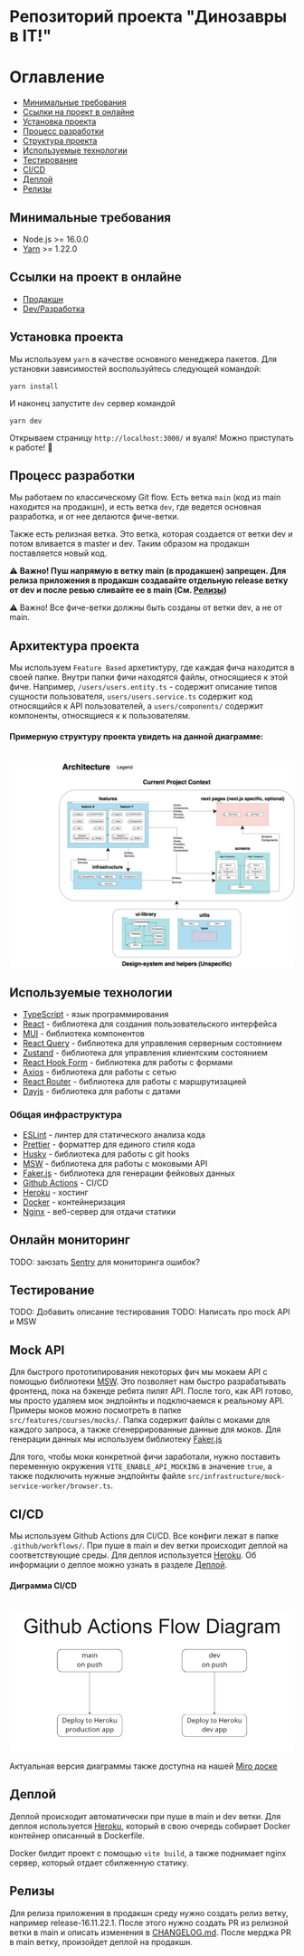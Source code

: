 # Репозиторий проекта "Динозавры в IT!"

# Оглавление

- [Минимальные требования](#Минимальные-требования)
- [Ссылки на проект в онлайне](#Ссылки-на-проект-в-онлайне)
- [Установка проекта](#Установка-проекта)
- [Процесс разработки](#Процесс-разработки)
- [Структура проекта](#Структура-проекта)
- [Используемые технологии](#Используемые-технологии)
- [Тестирование](#Тестирование)
- [CI/CD](#CI/CD)
- [Деплой](#Деплой)
- [Релизы](#Релизы)

## Минимальные требования

- Node.js >= 16.0.0
- [Yarn](https://yarnpkg.com/) >= 1.22.0

## Ссылки на проект в онлайне

- [Продакшн](https://bootcamp-team2.herokuapp.com/)
- [Dev/Разработка](https://bootcamp-team2-dev.herokuapp.com/)

## Установка проекта

Мы используем `yarn` в качестве основного менеджера пакетов. Для установки зависимостей воспользуйтесь следующей командой:

```
yarn install
```

И наконец запустите `dev` сервер командой

```
yarn dev
```

Открываем страницу `http://localhost:3000/` и вуаля! Можно приступать к работе! 🎉

## Процесс разработки

Мы работаем по классическому Git flow. Есть ветка `main` (код из main находится на продакшн), и есть ветка `dev`, где ведется основная разработка, и от нее делаются фиче-ветки.

Также есть релизная ветка. Это ветка, которая создается от ветки dev и потом вливается в master и dev. Таким образом на продакшн поставляется новый код.

⚠️ **Важно! Пуш напрямую в ветку main (в продакшен) запрещен. Для релиза приложения в продакшн создавайте отдельную release ветку от dev и после ревью сливайте ее в main (См. [Релизы](#релизы))**

⚠️ Важно! Все фиче-ветки должны быть созданы от ветки dev, а не от main.

## Архитектура проекта

Мы используем `Feature Based` архетиктуру, где каждая фича находится в своей папке. Внутри папки фичи находятся файлы, относящиеся к этой фиче. Например, `/users/users.entity.ts` - содержит описание типов сущности пользователя, `users/users.service.ts` содержит код относящийся к API пользователей, а `users/components/` содержит компоненты, относящиеся к к пользователям.

#### Примерную структуру проекта увидеть на данной диаграмме:

<br />

<img src="docs/assets/architecture.jpg" alt="Архитектура проекта" />

## Используемые технологии

- [TypeScript](https://www.typescriptlang.org/) - язык программирования
- [React](https://reactjs.org/) - библиотека для создания пользовательского интерфейса
- [MUI](https://mui.com/) - библиотека компонентов
- [React Query](https://react-query.tanstack.com/) - библиотека для управления серверным состоянием
- [Zustand](https://zustand-demo.pmnd.rs/) - библиотека для управления клиентским состоянием
- [React Hook Form](https://react-hook-form.com/) - библиотека для работы с формами
- [Axios](https://axios-http.com/) - библиотека для работы с сетью
- [React Router](https://reactrouter.com/) - библиотека для работы с маршрутизацией
- [Dayjs](https://day.js.org/) - библиотека для работы с датами

### Общая инфраструктура

- [ESLint](https://eslint.org/) - линтер для статического анализа кода
- [Prettier](https://prettier.io/) - форматтер для единого стиля кода
- [Husky](https://typicode.github.io/husky/#/) - библиотека для работы с git hooks
- [MSW](https://mswjs.io/) - библиотека для работы с моковыми API
- [Faker.js](https://fakerjs.dev/) - библиотека для генерации фейковых данных
- [Github Actions](https://github.com/features/actions) - CI/CD
- [Heroku](https://www.heroku.com/) - хостинг
- [Docker](https://www.docker.com/) - контейнеризация
- [Nginx](https://www.nginx.com/) - веб-сервер для отдачи статики

## Онлайн мониторинг

TODO: заюзать [Sentry](https://sentry.io/welcome/) для мониторинга ошибок?

## Тестирование

TODO: Добавить описание тестирования
TODO: Написать про mock API и MSW

## Mock API

Для быстрого прототипирования некоторых фич мы мокаем API с помощью библиотеки [MSW](https://mswjs.io/). Это позволяет нам быстро разрабатывать фронтенд, пока на бэкенде ребята пилят API. После того, как API готово, мы просто удаляем мок эндпойнты и подключаемся к реальному API. Примеры моков можно посмотреть в папке `src/features/courses/mocks/`. Папка содержит файлы с моками для каждого запроса, а также сгенеррированные данные для моков. Для генерации данных мы используем библиотеку [Faker.js](https://fakerjs.dev/)

Для того, чтобы моки конкретной фичи заработали, нужно поставить переменную окружения `VITE_ENABLE_API_MOCKING` в значение `true`, а также подключить нужные эндпойнты файле `src/infrastructure/mock-service-worker/browser.ts`.

## CI/CD

Мы используем Github Actions для CI/CD. Все конфиги лежат в папке `.github/workflows/`. При пуше в main и dev ветки происходит деплой на соответствующие среды. Для деплоя используется [Heroku](https://heroku.com/). Об информации о деплое можно узнать в разделе [Деплой](#Деплой).

#### Диграмма CI/CD

<br />

<img src="docs/assets/ci-cd-diagram.png" alt="CI/CD Диаграмма" />

Актуальная версия диаграммы также доступна на нашей [Miro доске](https://miro.com/app/board/uXjVPUm63ag=/?moveToWidget=3458764536050203849&cot=14)

## Деплой

Деплой происходит автоматически при пуше в main и dev ветки. Для деплоя используется [Heroku](https://heroku.com/), который в свою очередь собирает Docker контейнер описанный в Dockerfile.

Docker билдит проект с помощью `vite build`, а также поднимает nginx сервер, который отдает сбилженную статику.

## Релизы

Для релиза приложения в продакшн среду нужно создать релиз ветку, например release-16.11.22.1. После этого нужно создать PR из релизной ветки в main и описать изменения в [CHANGELOG.md](/CHANGELOG.md). После мерджа PR в main ветку, произойдет деплой на продакшн.
